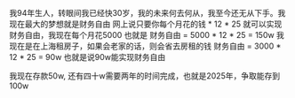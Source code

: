 我94年生人，转眼间我已经快30岁，我的未来何去何从，我至今还无从下手。我现在最大的梦想就是财务自由
网上说只要你每个月花的钱 * 12 * 25 就可以实现财务自由，我现在每个月花5000
也就是 财务自由 = 5000 * 12 * 25 = 150w
我现在是在上海租房子，如果会老家的话，则会省去房租的钱
财务自由 = 3000 * 12 * 25 = 90w
也就是说90w能实现财务自由

我现在存款50w, 还有四十w需要两年的时间完成，也就是2025年，争取能存到100w


